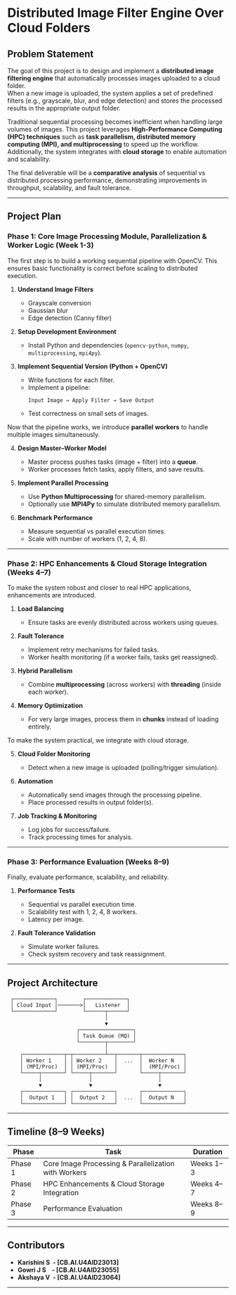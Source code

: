 # Distributed Image Filter Engine Over Cloud Folders

## Problem Statement
The goal of this project is to design and implement a **distributed image filtering engine** that automatically processes images uploaded to a cloud folder.  
When a new image is uploaded, the system applies a set of predefined filters (e.g., grayscale, blur, and edge detection) and stores the processed results in the appropriate output folder.  

Traditional sequential processing becomes inefficient when handling large volumes of images. This project leverages **High-Performance Computing (HPC) techniques** such as **task parallelism, distributed memory computing (MPI), and multiprocessing** to speed up the workflow.  
Additionally, the system integrates with **cloud storage** to enable automation and scalability.  

The final deliverable will be a **comparative analysis** of sequential vs distributed processing performance, demonstrating improvements in throughput, scalability, and fault tolerance.  

---

## Project Plan

### **Phase 1: Core Image Processing Module, Parallelization & Worker Logic (Week 1-3)**
The first step is to build a working sequential pipeline with OpenCV. This ensures basic functionality is correct before scaling to distributed execution.

1. **Understand Image Filters**  
   - Grayscale conversion  
   - Gaussian blur  
   - Edge detection (Canny filter)  

2. **Setup Development Environment**  
   - Install Python and dependencies (`opencv-python`, `numpy`, `multiprocessing`, `mpi4py`).  

3. **Implement Sequential Version (Python + OpenCV)**  
   - Write functions for each filter.  
   - Implement a pipeline:  
     ```
     Input Image → Apply Filter → Save Output
     ```  
   - Test correctness on small sets of images.  

Now that the pipeline works, we introduce **parallel workers** to handle multiple images simultaneously.

4. **Design Master–Worker Model**  
   - Master process pushes tasks (image + filter) into a **queue**.  
   - Worker processes fetch tasks, apply filters, and save results.  

5. **Implement Parallel Processing**  
   - Use **Python Multiprocessing** for shared-memory parallelism.  
   - Optionally use **MPI4Py** to simulate distributed memory parallelism.  

6. **Benchmark Performance**  
   - Measure sequential vs parallel execution times.  
   - Scale with number of workers (1, 2, 4, 8).  

---

### **Phase 2: HPC Enhancements & Cloud Storage Integration (Weeks 4–7)**
To make the system robust and closer to real HPC applications, enhancements are introduced.

1. **Load Balancing**  
   - Ensure tasks are evenly distributed across workers using queues.  

2. **Fault Tolerance**  
   - Implement retry mechanisms for failed tasks.  
   - Worker health monitoring (if a worker fails, tasks get reassigned).  

3. **Hybrid Parallelism**  
   - Combine **multiprocessing** (across workers) with **threading** (inside each worker).  

4. **Memory Optimization**  
   - For very large images, process them in **chunks** instead of loading entirely.  

To make the system practical, we integrate with cloud storage.

5. **Cloud Folder Monitoring**  
   - Detect when a new image is uploaded (polling/trigger simulation).  

6. **Automation**  
   - Automatically send images through the processing pipeline.  
   - Place processed results in output folder(s).  

7. **Job Tracking & Monitoring**  
   - Log jobs for success/failure.  
   - Track processing times for analysis.  

---

### **Phase 3: Performance Evaluation (Weeks 8–9)**
Finally, evaluate performance, scalability, and reliability.

1. **Performance Tests**  
   - Sequential vs parallel execution time.  
   - Scalability test with 1, 2, 4, 8 workers.  
   - Latency per image.  

2. **Fault Tolerance Validation**  
   - Simulate worker failures.  
   - Check system recovery and task reassignment.  

---

## Project Architecture

     ┌─────────────┐        ┌─────────────┐
     │ Cloud Input │───────>│   Listener  │
     └─────────────┘        └──────┬──────┘
                                   │
                                   ▼
                          ┌─────────────────┐
                          │ Task Queue (MQ) │
                          └────────┬────────┘
                                   │
        ┌─────────────┬─┬──────────┴──┬───────┬─────────────┐
        │ Worker 1    │ │ Worker 2    │  ...  │  Worker N   │
        │ (MPI/Proc)  │ │ (MPI/Proc)  │       │  (MPI/Proc) │
        └─────┬───────┘ └─────┬───────┘       └─────┬───────┘
              │               │                     │
              ▼               ▼                     ▼
        ┌─────────────┐ ┌─────────────┐       ┌─────────────┐
        │  Output 1   │ │  Output 2   │  ...  │  Output N   │
        └─────────────┘ └─────────────┘       └─────────────┘



---

## Timeline (8–9 Weeks)

| Phase | Task | Duration |
|-------|------|----------|
| Phase 1 | Core Image Processing & Parallelization with Workers | Weeks 1–3 |
| Phase 2 | HPC Enhancements & Cloud Storage Integration | Weeks 4–7 |
| Phase 3 | Performance Evaluation | Weeks 8–9 |

---

## Contributors
- **Karishini S&nbsp;&nbsp;- [CB.AI.U4AID23013]**
- **Gowri J S&nbsp;&nbsp;&nbsp;&nbsp;- [CB.AI.U4AID23055]** 
- **Akshaya V&nbsp;&nbsp;- [CB.AI.U4AID23064]**

---
